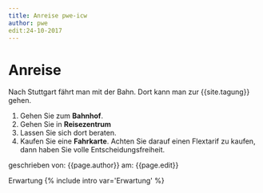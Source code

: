 ```yaml
---
title: Anreise pwe-icw
author: pwe
edit:24-10-2017
--- 
```


# Anreise
Nach Stuttgart fährt man mit der Bahn. Dort kann man zur {{site.tagung}} gehen.
1. Gehen Sie zum **Bahnhof**.
  1. Gehen Sie in **Reisezentrum**
  2. Lassen Sie sich dort beraten.
2. Kaufen Sie eine **Fahrkarte**. Achten Sie darauf einen Flextarif zu kaufen, dann haben Sie volle Entscheidungsfreiheit.

geschrieben von: {{page.author}}
am: {{page.edit}}

Erwartung
{% include intro var='Erwartung' %}
